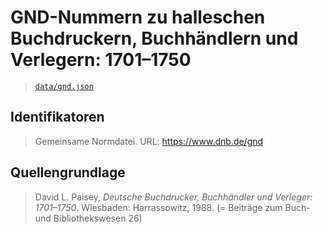 # GND-Nummern zu halleschen Buchdruckern, Buchhändlern und Verlegern: 1701–1750

> [`data/gnd.json`](./data/gnd.json)

## Identifikatoren

> Gemeinsame Normdatei. URL: https://www.dnb.de/gnd

## Quellengrundlage

> David L. Paisey, _Deutsche Buchdrucker, Buchhändler und Verleger: 1701–1750_. Wiesbaden: Harrassowitz, 1988. (= Beiträge zum Buch- und Bibliothekswesen 26)
